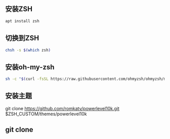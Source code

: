 ## 安装ZSH
```bash
apt install zsh
```
## 切换到ZSH
```bash
chsh -s $(which zsh)
```
## 安装oh-my-zsh
```sh
sh -c "$(curl -fsSL https://raw.githubusercontent.com/ohmyzsh/ohmyzsh/master/tools/install.sh)"
```
## 安装主题
git clone https://github.com/romkatv/powerlevel10k.git $ZSH_CUSTOM/themes/powerlevel10k

## git clone 
